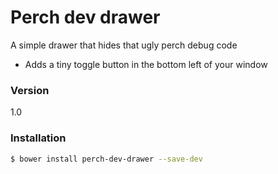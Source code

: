 # Perch dev drawer

A simple drawer that hides that ugly perch debug code

  - Adds a tiny toggle button in the bottom left of your window


### Version
1.0


### Installation

```sh
$ bower install perch-dev-drawer --save-dev
```
